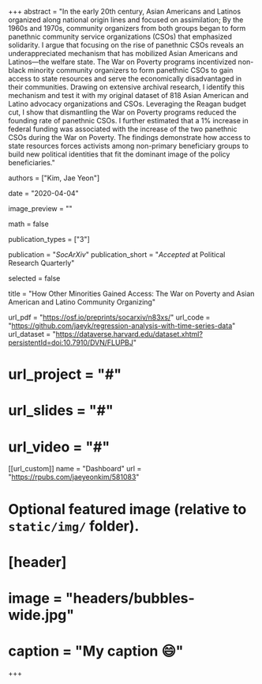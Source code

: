 +++
abstract = "In the early 20th century, Asian Americans and Latinos organized along national origin lines and focused on assimilation; By the 1960s and 1970s, community organizers from both groups began to form panethnic community service organizations (CSOs) that emphasized solidarity. I argue that focusing on the rise of panethnic CSOs reveals an underappreciated mechanism that has mobilized Asian Americans and Latinos—the welfare state. The War on Poverty programs incentivized non-black minority community organizers to form panethnic CSOs to gain access to state resources and serve the economically disadvantaged in their communities. Drawing on extensive archival research, I identify this mechanism and test it with my original dataset of 818 Asian American and Latino advocacy organizations and CSOs. Leveraging the Reagan budget cut, I show that dismantling the War on Poverty programs reduced the founding rate of panethnic CSOs. I further estimated that a 1% increase in federal funding was associated with the increase of the two panethnic CSOs during the War on Poverty. The findings demonstrate how access to state resources forces activists among non-primary beneficiary groups to build new political identities that fit the dominant image of the policy beneficiaries."

authors = ["Kim, Jae Yeon"]

date = "2020-04-04"

image_preview = ""

math = false

publication_types = ["3"]

publication = "*SocArXiv*"
publication_short = "*Accepted* at Political Research Quarterly"

selected = false

title = "How Other Minorities Gained Access: The War on Poverty and Asian American and Latino Community Organizing"

url_pdf = "https://osf.io/preprints/socarxiv/n83xs/"
url_code = "https://github.com/jaeyk/regression-analysis-with-time-series-data"
url_dataset = "https://dataverse.harvard.edu/dataset.xhtml?persistentId=doi:10.7910/DVN/FLUPBJ"
# url_project = "#"
# url_slides = "#"
# url_video = "#"

[[url_custom]]
name = "Dashboard"
url = "https://rpubs.com/jaeyeonkim/581083"

# Optional featured image (relative to `static/img/` folder).
# [header]
# image = "headers/bubbles-wide.jpg"
# caption = "My caption :smile:"

+++

<!-- More detail can easily be written here using *Markdown* and $\rm \LaTeX$ math code. -->
